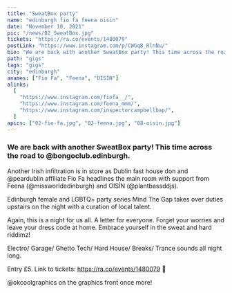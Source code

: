 ```yaml
---
title: "SweatBox party"
name: "edinburgh fio fa feena oisin"
date: "November 10, 2021"
pic: "/news/02_SweatBox.jpg"
tickets: "https://ra.co/events/1480079"
postLink: "https://www.instagram.com/p/CWGqB_RlnNu/"
bio: "We are back with another SweatBox party! This time across the road to @bongoclub.edinburgh..."
path: "gigs"
tags: "gigs"
city: "edinburgh"
anames: ["Fio Fa", "Feena", "OISÍN"]
alinks:
  [
    "https://www.instagram.com/fiofa__/",
    "https://www.instagram.com/feena_mmm/",
    "https://www.instagram.com/inspectorcampbellbap/",
  ]
apics: ["02-fio-fa.jpg", "02-feena.jpg", "08-oisin.jpg"]
---
```


### We are back with another SweatBox party! This time across the road to @bongoclub.edinburgh.

Another Irish infiltration is in store as Dublin fast house don and @peardublin affiliate Fio Fa headlines the main room with support from Feena (@missworldedinburgh) and OISÍN (@plantbassddjs).

Edinburgh female and LGBTQ+ party series Mind The Gap takes over duties upstairs on the night with a curation of local talent.

Again, this is a night for us all. A letter for everyone. Forget your worries and leave your dress code at home. Embrace yourself in the sweat and hard riddimz!

Electro/ Garage/ Ghetto Tech/ Hard House/ Breaks/ Trance sounds all night long.

Entry £5. Link to tickets: https://ra.co/events/1480079 👹

@okcoolgraphics on the graphics front once more!
